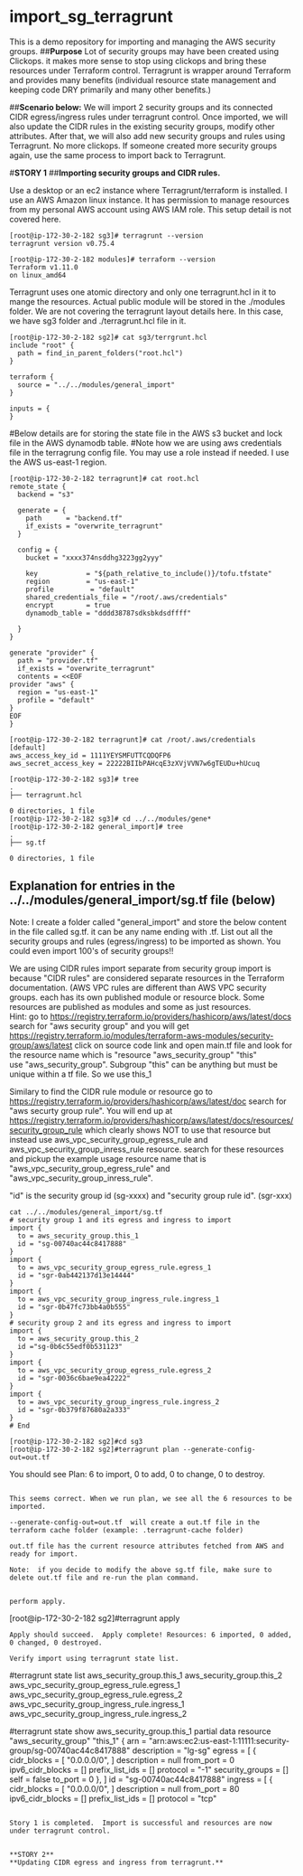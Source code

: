 # import_sg_terragrunt
This is a demo repository for importing and managing the AWS security groups.
##**Purpose**
Lot of security groups may have been created using Clickops. it makes more sense to stop using clickops and bring these resources under Terraform control. Terragrunt is wrapper around Terraform and provides many benefits (individual resource state management and keeping code DRY primarily and many other benefits.)

##**Scenario below:**
We will import 2 security groups and its connected CIDR egress/ingress rules under terragrunt control. Once imported, we will also update the CIDR rules in the existing security groups, modify other attributes.  After that, we will also add new security groups and rules using Terragrunt. No more clickops.
If someone created more security groups again, use the same process to import back to Terragrunt.


#**STORY 1**
##**Importing security groups and CIDR rules.**

Use a desktop or an ec2 instance where Terragrunt/terraform is installed.  I use an AWS Amazon linux instance.  It has permission to manage resources from my personal AWS account using AWS IAM role. This setup detail is not covered here.

```
[root@ip-172-30-2-182 sg3]# terragrunt --version
terragrunt version v0.75.4

[root@ip-172-30-2-182 modules]# terraform --version
Terraform v1.11.0
on linux_amd64
```

Terragrunt uses one atomic directory and only one terragrunt.hcl in it to mange the resources. Actual public module will be stored in the ./modules folder.  We are not covering the terragrunt layout details here.
In this case, we have sg3 folder and ./terragrunt.hcl file in it.

```
[root@ip-172-30-2-182 sg2]# cat sg3/terrgrunt.hcl
include "root" {
  path = find_in_parent_folders("root.hcl")
}

terraform {
  source = "../../modules/general_import"
}

inputs = {
}
```

#Below details are for storing the state file in the AWS s3 bucket and lock file in the AWS dynamodb table.
#Note how we are using aws credentials file in the terragrung config file.  You may use a role instead if needed.  I use the AWS us-east-1 region.
```
[root@ip-172-30-2-182 terragrunt]# cat root.hcl
remote_state {
  backend = "s3"

  generate = {
    path      = "backend.tf"
    if_exists = "overwrite_terragrunt"
  }

  config = {
    bucket = "xxxx374nsddhg3223gg2yyy"

    key            = "${path_relative_to_include()}/tofu.tfstate"
    region         = "us-east-1"
    profile         = "default"
    shared_credentials_file = "/root/.aws/credentials"
    encrypt        = true
    dynamodb_table = "dddd38787sdksbkdsdffff"

  }
}
```
```
generate "provider" {
  path = "provider.tf"
  if_exists = "overwrite_terragrunt"
  contents = <<EOF
provider "aws" {
  region = "us-east-1"
  profile = "default"
}
EOF
}
```
```
[root@ip-172-30-2-182 terragrunt]# cat /root/.aws/credentials
[default]
aws_access_key_id = 1111YEYSMFUTTCQDQFP6
aws_secret_access_key = 22222BIIbPAHcqE3zXVjVVN7w6gTEUDu+hUcuq
```
```
[root@ip-172-30-2-182 sg3]# tree
.
├── terragrunt.hcl

0 directories, 1 file
[root@ip-172-30-2-182 sg3]# cd ../../modules/gene*
[root@ip-172-30-2-182 general_import]# tree
.
├── sg.tf

0 directories, 1 file
```

Explanation for entries in the ../../modules/general_import/sg.tf file (below)
----------------------------------------
Note: I create a folder called "general_import" and store the below content in the file called sg.tf.  it can be any name ending with .tf.
List out all the security groups and rules (egress/ingress) to be imported as shown.  You could even import 100's of security groups!!

We are using CIDR rules import separate from security group import is because "CIDR rules" are considered separate resources in the Terraform documentation. (AWS VPC rules are different than AWS VPC security groups. each has its own published module or resource block.
Some resources are published as modules and some as just resources.  
Hint: go to https://registry.terraform.io/providers/hashicorp/aws/latest/docs  search for "aws security group" and you will get https://registry.terraform.io/modules/terraform-aws-modules/security-group/aws/latest
click on source code link and open main.tf file and look for the resource name which is "resource "aws_security_group" "this"   
use "aws_security_group".  Subgroup "this" can be anything but must be unique within a tf file. So we use this_1

Similary to find the CIDR rule module or resource go to https://registry.terraform.io/providers/hashicorp/aws/latest/doc search for "aws securty group rule". You will end up at https://registry.terraform.io/providers/hashicorp/aws/latest/docs/resources/security_group_rule which clearly shows NOT to use that resource but instead use aws_vpc_security_group_egress_rule and aws_vpc_security_group_inress_rule resource. search for these resources and  pickup the example usage resource name that is "aws_vpc_security_group_egress_rule" and "aws_vpc_security_group_inress_rule".

"id" is the security group id (sg-xxxx) and "security group rule id". (sgr-xxx)
```
cat ../../modules/general_import/sg.tf
# security group 1 and its egress and ingress to import
import {
  to = aws_security_group.this_1
  id = "sg-00740ac44c8417888"
}
import {
  to = aws_vpc_security_group_egress_rule.egress_1
  id = "sgr-0ab442137d13e14444"
}
import {
  to = aws_vpc_security_group_ingress_rule.ingress_1
  id = "sgr-0b47fc73bb4a0b555"
}
# security group 2 and its egress and ingress to import
import {
  to = aws_security_group.this_2
  id ="sg-0b6c55edf0b531123"
}
import {
  to = aws_vpc_security_group_egress_rule.egress_2
  id = "sgr-0036c6bae9ea42222"
}
import {
  to = aws_vpc_security_group_ingress_rule.ingress_2
  id = "sgr-0b379f87680a2a333"
}
# End
```
```
[root@ip-172-30-2-182 sg2]#cd sg3
[root@ip-172-30-2-182 sg2]#terragrunt plan --generate-config-out=out.tf
```
You should see Plan: 6 to import, 0 to add, 0 to change, 0 to destroy.
```

This seems correct. When we run plan, we see all the 6 resources to be imported.

--generate-config-out=out.tf  will create a out.tf file in the terraform cache folder (example: .terragrunt-cache folder)

out.tf file has the current resource attributes fetched from AWS and ready for import.

Note:  if you decide to modify the above sg.tf file, make sure to delete out.tf file and re-run the plan command.


perform apply.
```
[root@ip-172-30-2-182 sg2]#terragrunt apply
```
Apply should succeed.  Apply complete! Resources: 6 imported, 0 added, 0 changed, 0 destroyed.

Verify import using terragrunt state list.
```
#terragrunt state list
aws_security_group.this_1
aws_security_group.this_2
aws_vpc_security_group_egress_rule.egress_1
aws_vpc_security_group_egress_rule.egress_2
aws_vpc_security_group_ingress_rule.ingress_1
aws_vpc_security_group_ingress_rule.ingress_2

#terragrunt state show aws_security_group.this_1
partial data
resource "aws_security_group" "this_1" {
    arn         = "arn:aws:ec2:us-east-1:11111:security-group/sg-00740ac44c8417888"
    description = "lg-sg"
    egress      = [
        {
            cidr_blocks      = [
                "0.0.0.0/0",
            ]
            description      = null
            from_port        = 0
            ipv6_cidr_blocks = []
            prefix_list_ids  = []
            protocol         = "-1"
            security_groups  = []
            self             = false
            to_port          = 0
        },
    ]
    id          = "sg-00740ac44c8417888"
    ingress     = [
        {
            cidr_blocks      = [
                "0.0.0.0/0",
            ]
            description      = null
            from_port        = 80
            ipv6_cidr_blocks = []
            prefix_list_ids  = []
            protocol         = "tcp"
```

Story 1 is completed.  Import is successful and resources are now under terragrunt control.


**STORY 2**
**Updating CIDR egress and ingress from terragrunt.**





